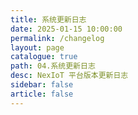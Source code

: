 ```yaml
---
title: 系统更新日志
date: 2025-01-15 10:00:00
permalink: /changelog
layout: page
catalogue: true
path: 04.系统更新日志
desc: NexIoT 平台版本更新日志
sidebar: false
article: false
---
```

